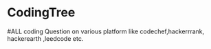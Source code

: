 # CodingTree

#ALL coding Question on various platform like codechef,hackerrrank, hackerearth ,leedcode etc.
